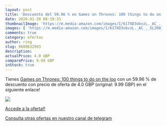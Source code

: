 ```yaml
---
layout: post
title: 'Descuento del 59.96 % en Games on Thrones: 100 things to do on th'
date: 2020-01-30 08:19:33
thumbnailImage: 'https://m.media-amazon.com/images/I/617XD3obvzL._AC_._SL200_.jpg'
images: [ 'https://m.media-amazon.com/images/I/617XD3obvzL._AC_._SL200_.jpg' ]
comments: true
category: ofertas
author: ring
slug: 0600632903
description:
actualPrice: 4.0 GBP
comparePrice: 9.99 GBP
inStock: true
---
```


Tienes [Games on Thrones: 100 things to do on the loo](https://www.amazon.com/dp/0600632903/?tag=redken08-20) con un 59.96 % de descuento con precio de oferta de 4.0 GBP (original: 9.99 GBP) en el siguiente enlace!

[![](https://m.media-amazon.com/images/I/617XD3obvzL._AC_._SL200_.jpg)](https://www.amazon.com/dp/0600632903/?tag=redken08-20)

[Accede a la oferta!!](https://www.amazon.com/dp/0600632903/?tag=redken08-20)

[Consulta otras ofertas en nuestro canal de telegram](https://t.me/s/ofertas25)
